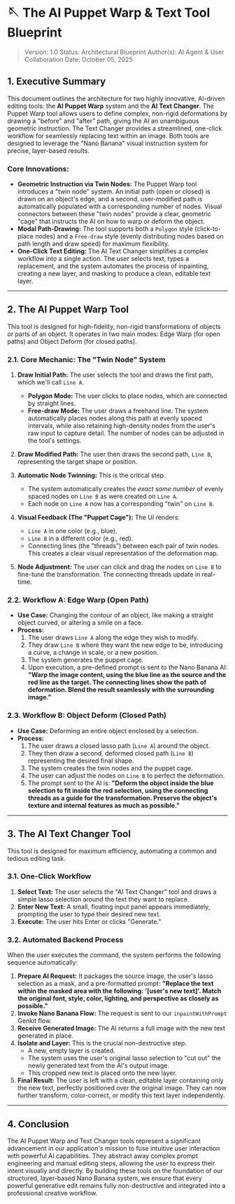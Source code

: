 # 🪡 The AI Puppet Warp & Text Tool Blueprint

> Version: 1.0
> Status: Architectural Blueprint
> Author(s): AI Agent & User Collaboration
> Date: October 05, 2025

## 1. Executive Summary

This document outlines the architecture for two highly innovative, AI-driven editing tools: the **AI Puppet Warp** system and the **AI Text Changer**. The Puppet Warp tool allows users to define complex, non-rigid deformations by drawing a "before" and "after" path, giving the AI an unambiguous geometric instruction. The Text Changer provides a streamlined, one-click workflow for seamlessly replacing text within an image. Both tools are designed to leverage the "Nano Banana" visual instruction system for precise, layer-based results.

### Core Innovations:

*   **Geometric Instruction via Twin Nodes:** The Puppet Warp tool introduces a "twin node" system. An initial path (open or closed) is drawn on an object's edge, and a second, user-modified path is automatically populated with a corresponding number of nodes. Visual connectors between these "twin nodes" provide a clear, geometric "cage" that instructs the AI on how to warp or deform the object.
*   **Modal Path-Drawing:** The tool supports both a `Polygon` style (click-to-place nodes) and a `Free-draw` style (evenly distributing nodes based on path length and draw speed) for maximum flexibility.
*   **One-Click Text Editing:** The AI Text Changer simplifies a complex workflow into a single action. The user selects text, types a replacement, and the system automates the process of inpainting, creating a new layer, and masking to produce a clean, editable text layer.

---

## 2. The AI Puppet Warp Tool

This tool is designed for high-fidelity, non-rigid transformations of objects or parts of an object. It operates in two main modes: Edge Warp (for open paths) and Object Deform (for closed paths).

### 2.1. Core Mechanic: The "Twin Node" System

1.  **Draw Initial Path:** The user selects the tool and draws the first path, which we'll call `Line A`.
    *   **Polygon Mode:** The user clicks to place nodes, which are connected by straight lines.
    *   **Free-draw Mode:** The user draws a freehand line. The system automatically places nodes along this path at evenly spaced intervals, while also retaining high-density nodes from the user's raw input to capture detail. The number of nodes can be adjusted in the tool's settings.

2.  **Draw Modified Path:** The user then draws the second path, `Line B`, representing the target shape or position.

3.  **Automatic Node Twinning:** This is the critical step.
    *   The system automatically creates the *exact same number* of evenly spaced nodes on `Line B` as were created on `Line A`.
    *   Each node on `Line A` now has a corresponding "twin" on `Line B`.

4.  **Visual Feedback (The "Puppet Cage"):** The UI renders:
    *   `Line A` in one color (e.g., blue).
    *   `Line B` in a different color (e.g., red).
    *   Connecting lines (the "threads") between each pair of twin nodes. This creates a clear visual representation of the deformation map.

5.  **Node Adjustment:** The user can click and drag the nodes on `Line B` to fine-tune the transformation. The connecting threads update in real-time.

### 2.2. Workflow A: Edge Warp (Open Path)

*   **Use Case:** Changing the contour of an object, like making a straight object curved, or altering a smile on a face.
*   **Process:**
    1.  The user draws `Line A` along the edge they wish to modify.
    2.  They draw `Line B` where they want the new edge to be, introducing a curve, a change in scale, or a new position.
    3.  The system generates the puppet cage.
    4.  Upon execution, a pre-defined prompt is sent to the Nano Banana AI: **"Warp the image content, using the blue line as the source and the red line as the target. The connecting lines show the path of deformation. Blend the result seamlessly with the surrounding image."**

### 2.3. Workflow B: Object Deform (Closed Path)

*   **Use Case:** Deforming an entire object enclosed by a selection.
*   **Process:**
    1.  The user draws a closed lasso path (`Line A`) around the object.
    2.  They then draw a second, deformed closed path (`Line B`) representing the desired final shape.
    3.  The system creates the twin nodes and the puppet cage.
    4.  The user can adjust the nodes on `Line B` to perfect the deformation.
    5.  The prompt sent to the AI is: **"Deform the object inside the blue selection to fit inside the red selection, using the connecting threads as a guide for the transformation. Preserve the object's texture and internal features as much as possible."**

---

## 3. The AI Text Changer Tool

This tool is designed for maximum efficiency, automating a common and tedious editing task.

### 3.1. One-Click Workflow

1.  **Select Text:** The user selects the "AI Text Changer" tool and draws a simple lasso selection around the text they want to replace.
2.  **Enter New Text:** A small, floating input panel appears immediately, prompting the user to type their desired new text.
3.  **Execute:** The user hits Enter or clicks "Generate."

### 3.2. Automated Backend Process

When the user executes the command, the system performs the following sequence automatically:

1.  **Prepare AI Request:** It packages the source image, the user's lasso selection as a mask, and a pre-formatted prompt: **"Replace the text within the masked area with the following: '[user's new text]'. Match the original font, style, color, lighting, and perspective as closely as possible."**
2.  **Invoke Nano Banana Flow:** The request is sent to our `inpaintWithPrompt` Genkit flow.
3.  **Receive Generated Image:** The AI returns a full image with the new text generated in place.
4.  **Isolate and Layer:** This is the crucial non-destructive step.
    *   A new, empty layer is created.
    *   The system uses the user's original lasso selection to "cut out" the newly generated text from the AI's output image.
    *   This cropped new text is placed onto the new layer.
5.  **Final Result:** The user is left with a clean, editable layer containing only the new text, perfectly positioned over the original image. They can now further transform, color-correct, or modify this text layer independently.

---

## 4. Conclusion

The AI Puppet Warp and Text Changer tools represent a significant advancement in our application's mission to fuse intuitive user interaction with powerful AI capabilities. They abstract away complex prompt engineering and manual editing steps, allowing the user to express their intent visually and directly. By building these tools on the foundation of our structured, layer-based Nano Banana system, we ensure that every powerful generative edit remains fully non-destructive and integrated into a professional creative workflow.
